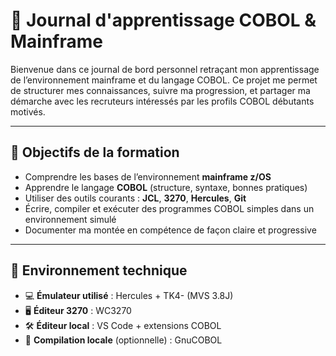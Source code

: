 # 🧠 Journal d'apprentissage COBOL & Mainframe

Bienvenue dans ce journal de bord personnel retraçant mon apprentissage de l’environnement mainframe et du langage COBOL. Ce projet me permet de structurer mes connaissances, suivre ma progression, et partager ma démarche avec les recruteurs intéressés par les profils COBOL débutants motivés.

---

## 🎯 Objectifs de la formation

- Comprendre les bases de l’environnement **mainframe z/OS**
- Apprendre le langage **COBOL** (structure, syntaxe, bonnes pratiques)
- Utiliser des outils courants : **JCL**, **3270**, **Hercules**, **Git**
- Écrire, compiler et exécuter des programmes COBOL simples dans un environnement simulé
- Documenter ma montée en compétence de façon claire et progressive

---

## 🧱 Environnement technique

- 💻 **Émulateur utilisé** : Hercules + TK4- (MVS 3.8J)
- 🖥️ **Éditeur 3270** : WC3270
- 🛠️ **Éditeur local** : VS Code + extensions COBOL
- 🧪 **Compilation locale** (optionnelle) : GnuCOBOL


